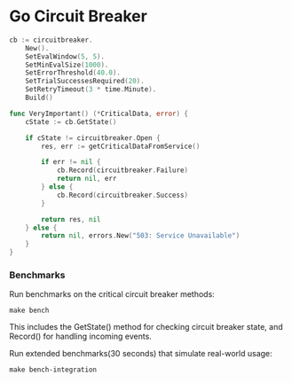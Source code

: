 # Go Circuit Breaker

```go
cb := circuitbreaker.
    New().
    SetEvalWindow(5, 5).
    SetMinEvalSize(1000).
    SetErrorThreshold(40.0).
    SetTrialSuccessesRequired(20).
    SetRetryTimeout(3 * time.Minute).
    Build()

func VeryImportant() (*CriticalData, error) {
    cState := cb.GetState()

    if cState != circuitbreaker.Open {
        res, err := getCriticalDataFromService()

        if err != nil {
            cb.Record(circuitbreaker.Failure)
            return nil, err
        } else {
            cb.Record(circuitbreaker.Success)
        }

        return res, nil
    } else {
        return nil, errors.New("503: Service Unavailable")
    }
}
```

### Benchmarks

Run benchmarks on the critical circuit breaker methods:

```
make bench
```

This includes the GetState() method for checking circuit breaker state, and Record() for handling incoming events.

Run extended benchmarks(30 seconds) that simulate real-world usage:

```
make bench-integration
```
